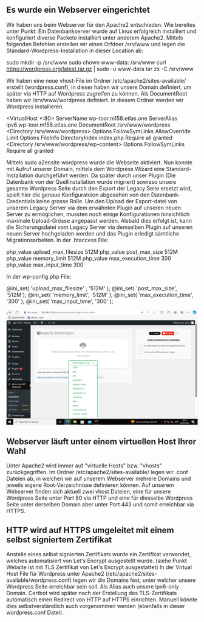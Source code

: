 ## Es wurde ein Webserver eingerichtet
Wir haben uns beim Webserver für den Apache2 entschieden. Wie bereites unter Punkt: Ein Datenbankserver wurde auf Linux erfolgreich installiert und konfiguriert diverse Packete installiert unter anderem Apache2.
Mittels folgenden Befehlen erstellen wir einen Orfdner /srv/www und legen die Standard-Wordpress-Installation in dieser Location ab:

sudo mkdir -p /srv/www
sudo chown www-data: /srv/www
curl https://wordpress.org/latest.tar.gz | sudo -u www-data tar zx -C /srv/www


Wir haben eine neue vhost-File im Ordner /etc/apache2/sites-available/ erstellt (wordpress.conf), in dieser haben wir unsere Domain definiert, um später via HTTP auf Wordpress zugreifen zu können. Als DocumentRoot haben wir /srv/www/wordpress definiert. In diesem Ordner werden wir Wordpress installieren.

<VirtualHost *:80>
    ServerName wp-toor.m158.etlas.one
    ServerAlias ipv6.wp-toor.m158.etlas.one
    DocumentRoot /srv/www/wordpress
    <Directory /srv/www/wordpress>
        Options FollowSymLinks
        AllowOverride Limit Options FileInfo
        DirectoryIndex index.php
        Require all granted
    </Directory>
    <Directory /srv/www/wordpress/wp-content>
        Options FollowSymLinks
        Require all granted
    </Directory>
</VirtualHost>


Mittels sudo a2ensite wordpress wurde die Webseite aktiviert.
Nun konnte mit Aufruf unserer Domain, mittels dem Wordpress Wizard eine Standard-Installation durchgeführt werden. Da später durch unser Plugin (Die Datenbank von der Quellinstallation wurde migriert) sowieso unsere gesamte Wordpress Seite durch den Export der Legacy Seite ersetzt wird, spielt hier die genaue Konfiguratoion abgesehen von den Datenbank-Credentials keine grosse Rolle.
Um den Upload der Export-datei von unserem Legacy Server via dem erwähnten Plugin auf unseren neuen Server zu ermöglichen, mussten noch einige Konfigurationen hinsichtlich maximale Upload-Grösse angepasst werden. Alsbald dies erfolgt ist, kann die Sicherungsdatei vom Legacy Server via demselben Plugin auf unseren neuen Server hochgeladen werden und das Plugin erledigt sämtliche Migrationsarbeiten.
In der .htaccess File:

php_value upload_max_filesize 512M                                                                                      php_value post_max_size 512M                                                                                            php_value memory_limit 512M                                                                                             php_value max_execution_time 300                                                                                        php_value max_input_time 300  


In der wp-config.php File:

@ini_set( 'upload_max_filesize' , '512M' );                                                                             @ini_set( 'post_max_size', '512M');                                                                                     @ini_set( 'memory_limit', '512M' );                                                                                     @ini_set( 'max_execution_time', '300' );                                                                                @ini_set( 'max_input_time', '300' );  

![](Images/htaccess.png)






## Webserver läuft unter einem virtuellen Host Ihrer Wahl
Unter Apache2 wird immer auf "virtuelle Hosts" bzw. "vhosts" zurückgegriffen. Im Ordner /etc/apache2/sites-available/ legen wir .conf Dateien ab, in welchen wir auf unserem Webserver mehrere Domains und jeweils eigene Root-Verzeichnisse definieren können. Auf unserem Webserver finden sich aktuell zwei vhost Dateien, eine für unsere Wordpress Seite unter Port 80 via HTTP und eine für diesselbe Wordpress Seite unter derselben Domain aber unter Port 443 und somit erreichbar via HTTPS.

## HTTP wird auf HTTPS umgeleitet mit einem selbst signiertem Zertifikat
Anstelle eines selbst signierten Zertifikats wurde ein Zertifikat verwendet, welches automatisiert von Let's Encrypt ausgestellt wurde. (siehe Punkt Website ist mit TLS Zertifikat von Let's Encrypt ausgestattet)
In der Virtual Host File für Wordpress unter Apache2 (/etc/apache2/sites-available/wordpress.conf) legen wir die Domains fest, unter welcher unsere Wordpress Seite erreichbar sein soll. Als Alias auch unsere ipv6-only Domain. Certbot wird später nach der Erstellung des TLS-Zertifikats automatisch einen Redirect von HTTP auf HTTPS einrichten. Manuell könnte dies selbstverständlich auch vorgenommen werden (ebenfalls in dieser wordpress.conf Datei).
